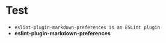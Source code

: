 
# Test

- `eslint-plugin-markdown-preferences is an ESLint plugin`
- **eslint-plugin-markdown-preferences**
